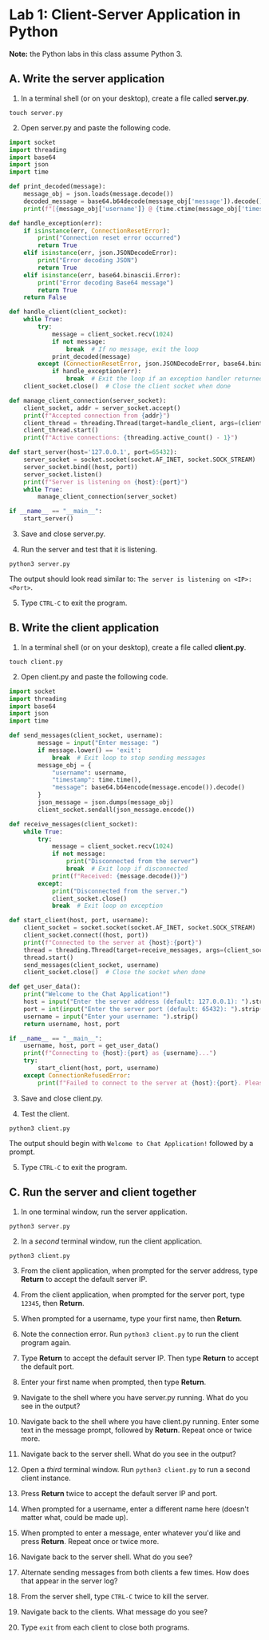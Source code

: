 # Lab 1: Client-Server Application in Python

**Note:** the Python labs in this class assume Python 3. 

## A. Write the server application

1. In a terminal shell (or on your desktop), create a file called **server.py**.

```
touch server.py
```

2. Open server.py and paste the following code.

```python
import socket
import threading
import base64
import json
import time

def print_decoded(message):
    message_obj = json.loads(message.decode())
    decoded_message = base64.b64decode(message_obj['message']).decode()
    print(f"[{message_obj['username']} @ {time.ctime(message_obj['timestamp'])}]: {decoded_message}")

def handle_exception(err):
    if isinstance(err, ConnectionResetError):
        print("Connection reset error occurred")
        return True
    elif isinstance(err, json.JSONDecodeError):
        print("Error decoding JSON")
        return True
    elif isinstance(err, base64.binascii.Error):
        print("Error decoding Base64 message")
        return True
    return False

def handle_client(client_socket):
    while True:
        try:
            message = client_socket.recv(1024)
            if not message:
                break  # If no message, exit the loop
            print_decoded(message)
        except (ConnectionResetError, json.JSONDecodeError, base64.binascii.Error) as err:
            if handle_exception(err):
                break  # Exit the loop if an exception handler returned True
    client_socket.close()  # Close the client socket when done

def manage_client_connection(server_socket):
    client_socket, addr = server_socket.accept()
    print(f"Accepted connection from {addr}")
    client_thread = threading.Thread(target=handle_client, args=(client_socket,))
    client_thread.start()
    print(f"Active connections: {threading.active_count() - 1}")

def start_server(host='127.0.0.1', port=65432):
    server_socket = socket.socket(socket.AF_INET, socket.SOCK_STREAM)
    server_socket.bind((host, port))
    server_socket.listen()
    print(f"Server is listening on {host}:{port}")
    while True:
        manage_client_connection(server_socket)

if __name__ == "__main__":
    start_server()
```

3. Save and close server.py.

4. Run the server and test that it is listening.

```
python3 server.py
```

The output should look read similar to: `The server is listening on <IP>:<Port>`.

5. Type `CTRL-C` to exit the program.

## B. Write the client application

1. In a terminal shell (or on your desktop), create a file called **client.py**.

```
touch client.py
```

2. Open client.py and paste the following code.

```python
import socket
import threading
import base64
import json
import time

def send_messages(client_socket, username):
        message = input("Enter message: ")
        if message.lower() == 'exit':
            break  # Exit loop to stop sending messages
        message_obj = {
            "username": username,
            "timestamp": time.time(),
            "message": base64.b64encode(message.encode()).decode()
        }
        json_message = json.dumps(message_obj)
        client_socket.sendall(json_message.encode())

def receive_messages(client_socket):
    while True:
        try:
            message = client_socket.recv(1024)
            if not message:
                print("Disconnected from the server")
                break  # Exit loop if disconnected
            print(f"Received: {message.decode()}")
        except:
            print("Disconnected from the server.")
            client_socket.close()
            break  # Exit loop on exception

def start_client(host, port, username):
    client_socket = socket.socket(socket.AF_INET, socket.SOCK_STREAM)
    client_socket.connect((host, port))
    print(f"Connected to the server at {host}:{port}")
    thread = threading.Thread(target=receive_messages, args=(client_socket,))
    thread.start()
    send_messages(client_socket, username)
    client_socket.close()  # Close the socket when done

def get_user_data():
    print("Welcome to the Chat Application!")
    host = input("Enter the server address (default: 127.0.0.1): ").strip() or "127.0.0.1"
    port = int(input("Enter the server port (default: 65432): ").strip() or 65432)
    username = input("Enter your username: ").strip()
    return username, host, port

if __name__ == "__main__":
    username, host, port = get_user_data()
    print(f"Connecting to {host}:{port} as {username}...")
    try:
        start_client(host, port, username)
    except ConnectionRefusedError:
        print(f"Failed to connect to the server at {host}:{port}. Please check the server status and try again.")
```

3. Save and close client.py.

4. Test the client.

```
python3 client.py
```

The output should begin with `Welcome to Chat Application!` followed by a prompt.

5. Type `CTRL-C` to exit the program.

## C. Run the server and client together

1. In one terminal window, run the server application.

```
python3 server.py
```

2. In a *second* terminal window, run the client application.

```
python3 client.py
```

3. From the client application, when prompted for the server address, type **Return** to accept the default server IP.

4. From the client application, when prompted for the server port, type `12345`, then **Return**.

5. When prompted for a username, type your first name, then **Return**.

6. Note the connection error. Run `python3 client.py` to run the client program again.

7. Type **Return** to accept the default server IP. Then type **Return** to accept the default port. 

8. Enter your first name when prompted, then type **Return**.

9. Navigate to the shell where you have server.py running. What do you see in the output?

10. Navigate back to the shell where you have client.py running. Enter some text in the message prompt, followed by **Return**. Repeat once or twice more.

11. Navigate back to the server shell. What do you see in the output?

12. Open a *third* terminal window. Run `python3 client.py` to run a second client instance.

13. Press **Return** twice to accept the default server IP and port. 

14. When prompted for a username, enter a different name here (doesn't matter what, could be made up).

15. When prompted to enter a message, enter whatever you'd like and press **Return**. Repeat once or twice more.

16. Navigate back to the server shell. What do you see?

17. Alternate sending messages from both clients a few times. How does that appear in the server log?

18. From the server shell, type `CTRL-C` twice to kill the server.

19. Navigate back to the clients. What message do you see?

20. Type `exit` from each client to close both programs.
